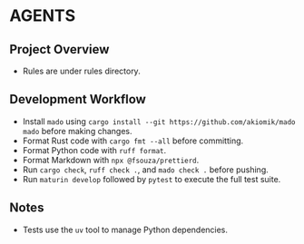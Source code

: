 # AGENTS

## Project Overview

- Rules are under rules directory.

## Development Workflow

- Install `mado` using
  `cargo install --git https://github.com/akiomik/mado mado` before making
  changes.
- Format Rust code with `cargo fmt --all` before committing.
- Format Python code with `ruff format`.
- Format Markdown with `npx @fsouza/prettierd`.
- Run `cargo check`, `ruff check .`, and `mado check .` before pushing.
- Run `maturin develop` followed by `pytest` to execute the full test suite.

## Notes

- Tests use the `uv` tool to manage Python dependencies.
